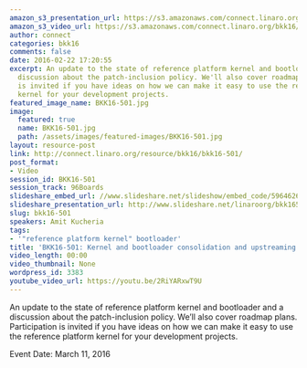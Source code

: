 ```yaml
---
amazon_s3_presentation_url: https://s3.amazonaws.com/connect.linaro.org/bkk16/Presentations/Friday/BKK16-501.pdf
amazon_s3_video_url: https://s3.amazonaws.com/connect.linaro.org/bkk16/Videos/Friday/BKK16-501%20Mezzanine%20Enablement.mp4
author: connect
categories: bkk16
comments: false
date: 2016-02-22 17:20:55
excerpt: An update to the state of reference platform kernel and bootloader and a
  discussion about the patch-inclusion policy. We'll also cover roadmap plans. Participation
  is invited if you have ideas on how we can make it easy to use the reference platform
  kernel for your development projects.
featured_image_name: BKK16-501.jpg
image:
  featured: true
  name: BKK16-501.jpg
  path: /assets/images/featured-images/BKK16-501.jpg
layout: resource-post
link: http://connect.linaro.org/resource/bkk16/bkk16-501/
post_format:
- Video
session_id: BKK16-501
session_track: 96Boards
slideshare_embed_url: //www.slideshare.net/slideshow/embed_code/59646263
slideshare_presentation_url: http://www.slideshare.net/linaroorg/bkk16501-mezzanine-enablement
slug: bkk16-501
speakers: Amit Kucheria
tags:
- '"reference platform kernel" bootloader'
title: 'BKK16-501: Kernel and bootloader consolidation and upstreaming'
video_length: 00:00
video_thumbnail: None
wordpress_id: 3383
youtube_video_url: https://youtu.be/2RiYARxwT9U
---
```


An update to the state of reference platform kernel and bootloader and a discussion about the patch-inclusion policy. We’ll also cover roadmap plans. Participation is invited if you have ideas on how we can make it easy to use the reference platform kernel for your development projects.

Event Date: March 11, 2016